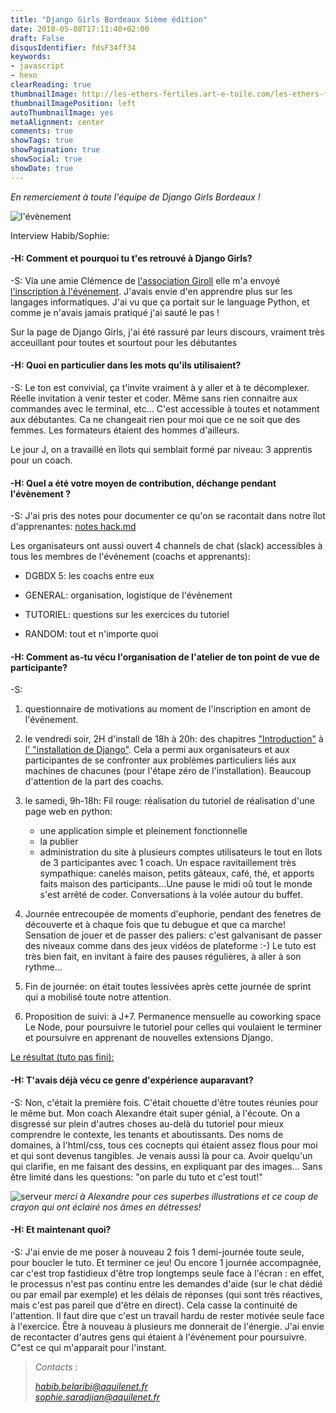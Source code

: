 ```yaml
---
title: "Django Girls Bordeaux 5ième édition"
date: 2018-05-08T17:11:40+02:00
draft: False
disqusIdentifier: fdsF34ff34
keywords:
- javascript
- hexo
clearReading: true
thumbnailImage: http://les-ethers-fertiles.art-e-toile.com/les-ethers-fertiles/web%20pic/dg.png
thumbnailImagePosition: left
autoThumbnailImage: yes
metaAlignment: center
comments: true
showTags: true
showPagination: true
showSocial: true
showDate: true
---
```


*En remerciement à toute l'équipe de Django Girls Bordeaux !*

![l'évènement](http://les-ethers-fertiles.art-e-toile.com/les-ethers-fertiles/web%20pic/evenement.jpg)

Interview Habib/Sophie: 

#### -H: Comment et pourquoi tu t'es retrouvé à Django Girls?
-S: Via une amie Clémence de [l'association Giroll](https://www.giroll.org/) elle m'a envoyé [l'inscription à l'événement](https://djangogirls.org/bordeaux/). J'avais envie d'en apprendre plus sur les langages informatiques. J'ai vu que ça  portait sur le language Python, et comme je n'avais jamais pratiqué j'ai sauté le pas !

Sur la page de Django Girls, j'ai été rassuré par leurs discours, vraiment très acceuillant pour toutes et sourtout pour les débutantes

#### -H: Quoi en particulier dans les mots qu'ils utilisaient?
-S: Le ton est convivial, ça t'invite vraiment à y aller et à te décomplexer. Réelle invitation à venir tester et coder. Même sans rien connaitre aux commandes avec le terminal, etc... C'est accessible à toutes et notamment aux débutantes. Ca ne changeait rien pour moi que ce ne soit que des femmes. Les formateurs étaient des hommes d'ailleurs. 

Le jour J, on a travaillé en îlots qui semblait  formé par niveau: 3 apprentis pour un coach.

#### -H: Quel a été votre moyen de contribution, déchange pendant l'évènement ? 

-S: J'ai pris des notes pour documenter ce qu'on se racontait dans notre îlot d'apprenantes:
[notes hack.md](https://hackmd.io/tEOyBG8xRSSQKSb3l5_D2g?view)

Les organisateurs ont aussi ouvert 4 channels de chat (slack) accessibles à tous les membres de l'événement (coachs et apprenants):

- DGBDX 5: les coachs entre eux

- GENERAL: organisation, logistique de l'événement 

- TUTORIEL: questions sur les exercices du tutoriel

- RANDOM: tout et n'importe quoi

#### -H: Comment as-tu vécu l'organisation de l'atelier de ton point de vue de participante?
-S:	

1. questionnaire de motivations au moment de l'inscription en amont de l'événement.

2. le vendredi soir, 2H d'install de 18h à 20h: des chapitres ["Introduction"](https://tutorial.djangogirls.org/fr/) à [l' "installation de Django"](https://tutorial.djangogirls.org/fr/django_installation/). Cela a permi aux organisateurs et aux participantes de se confronter aux problèmes particuliers liés aux machines de chacunes (pour l'étape zéro de l'installation). Beaucoup d'attention de la part des coachs.

3. le samedi, 9h-18h: Fil rouge: réalisation du tutoriel de réalisation d'une page web en python:
   - une application simple et pleinement fonctionnelle
   - la publier
   - administration du site à plusieurs comptes utilisateurs
le tout en îlots de 3 participantes avec 1 coach. Un espace ravitaillement très sympathique: canelés maison, petits gâteaux, café, thé, et apports faits maison des participants...Une pause le midi oû tout le monde s'est arrêté de coder. Conversations à la volée autour du buffet.

4. Journée entrecoupée de moments d'euphorie, pendant des fenetres de découverte et à chaque fois que tu debugue et que ca marche! Sensation de jouer et de passer des paliers: c'est galvanisant de passer des niveaux comme dans des jeux vidéos de plateforme :-) Le tuto est très bien fait, en invitant à faire des pauses régulières, à aller à son rythme...

5. Fin de journée: on était toutes lessivées après cette journée de sprint qui a mobilisé toute notre attention.

6. Proposition de suivi: à J+7. Permanence mensuelle au coworking space Le Node, pour poursuivre le tutoriel pour celles qui voulaient le terminer et poursuivre en apprenant de nouvelles extensions Django.

[Le résultat (tuto pas fini):](http://herehia.pythonanywhere.com/)

#### -H: T'avais déjà vécu ce genre d'expérience auparavant?

-S: Non, c'était la première fois. C'était chouette d'être toutes réunies pour le même but.
Mon coach Alexandre était super génial, à l'écoute. On a disgressé sur plein d'autres choses au-delà du tutoriel pour  mieux comprendre le contexte, les tenants et aboutissants. Des noms de domaines, à l'html/css, tous ces cocnepts qui étaient assez flous pour moi et qui sont devenus tangibles. Je venais aussi là pour ca. Avoir quelqu'un qui clarifie, en me faisant des dessins, en expliquant par des images... Sans  être limité dans les questions: "on parle du tuto et c'est tout!" 

![serveur](http://les-ethers-fertiles.art-e-toile.com/les-ethers-fertiles/web%20pic/envvirtuel.jpg)
*merci à Alexandre pour ces superbes illustrations et ce coup de crayon qui ont éclairé nos âmes en détresses!*

#### -H: Et maintenant quoi?
-S: J'ai envie de me poser à nouveau 2 fois 1  demi-journée toute seule, pour boucler le tuto. Et terminer ce jeu! Ou encore 1 journée accompagnée, car c'est trop fastidieux d'être trop longtemps seule face à l'écran : en effet, le processus n'est pas continu entre les demandes d'aide (sur le chat dédié ou par email par exemple) et les délais de réponses (qui sont très réactives, mais c'est pas pareil que d'être en direct). Cela casse la continuité de l'attention.
Il faut dire que c'est un travail hardu de rester motivée seule face à l'exercice. Être à nouveau à plusieurs me donnerait de l'énergie. J'ai envie de recontacter d'autres gens qui étaient à l'événement  pour poursuivre. C"est ce qui m'apparait pour l'instant.

>*Contacts* :
>
>*habib.belaribi@aquilenet.fr*  
>*sophie.saradjian@aquilenet.fr*

